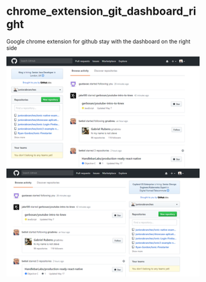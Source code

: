 # chrome_extension_git_dashboard_right
Google chrome extension for github stay with the dashboard on the right side

![Not Extension](assets/not_extension.PNG)
![With Extension](assets/with_extension.PNG)
